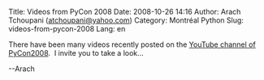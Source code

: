 Title: Videos from PyCon 2008
Date: 2008-10-26 14:16
Author: Arach Tchoupani (atchoupani@yahoo.com)
Category: Montréal Python
Slug: videos-from-pycon-2008
Lang: en

There have been many videos recently posted on the [YouTube channel of
PyCon2008][].  I invite you to take a look...

--Arach

  [YouTube channel of PyCon2008]: http://http://au.youtube.com/profile?user=pycon08
    "PyCon 2008 on YouTube"
